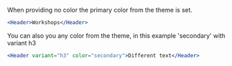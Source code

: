 When providing no color the primary color from the theme is set.
```jsx
<Header>Workshops</Header>
```

You can also you any color from the theme, in this example 'secondary' with variant h3 

```jsx
<Header variant="h3" color="secondary">Different text</Header>
```